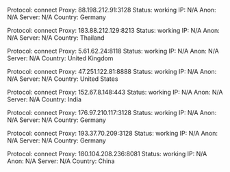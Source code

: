 Protocol: connect
Proxy: 88.198.212.91:3128
Status: working
IP: N/A
Anon: N/A
Server: N/A
Country: Germany

Protocol: connect
Proxy: 183.88.212.129:8213
Status: working
IP: N/A
Anon: N/A
Server: N/A
Country: Thailand

Protocol: connect
Proxy: 5.61.62.24:8118
Status: working
IP: N/A
Anon: N/A
Server: N/A
Country: United Kingdom

Protocol: connect
Proxy: 47.251.122.81:8888
Status: working
IP: N/A
Anon: N/A
Server: N/A
Country: United States

Protocol: connect
Proxy: 152.67.8.148:443
Status: working
IP: N/A
Anon: N/A
Server: N/A
Country: India

Protocol: connect
Proxy: 176.97.210.117:3128
Status: working
IP: N/A
Anon: N/A
Server: N/A
Country: Germany

Protocol: connect
Proxy: 193.37.70.209:3128
Status: working
IP: N/A
Anon: N/A
Server: N/A
Country: Germany

Protocol: connect
Proxy: 180.104.208.236:8081
Status: working
IP: N/A
Anon: N/A
Server: N/A
Country: China

